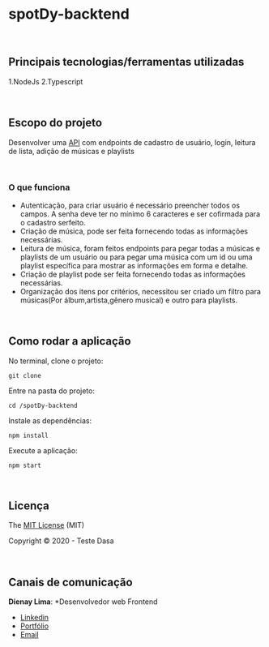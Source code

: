 # spotDy-backtend

<br>

## Principais tecnologias/ferramentas utilizadas

1.NodeJs
2.Typescript

<br>

## Escopo do projeto

Desenvolver uma [API](https://spotdy.herokuapp.com) com endpoints de cadastro de usuário, login, leitura de lista, adição de músicas e playlists

<br>

### O que funciona
- Autenticação, para criar usuário é necessário preencher todos os campos. A senha deve ter no mínimo 6 caracteres e ser cofirmada para o cadastro serfeito.
- Criação de música, pode ser feita fornecendo todas as informações necessárias.
- Leitura de música, foram feitos endpoints para pegar todas a músicas e playlists de um usuário ou para pegar uma música com um id ou uma playlist específica para mostrar as informações em forma e detalhe.
- Criação de playlist pode ser feita fornecendo todas as informações necessárias.
- Organização dos itens por critérios, necessitou ser criado um filtro para músicas(Por álbum,artista,gênero musical) e outro para playlists.

<br>

## Como rodar a aplicação

No terminal, clone o projeto:
```
git clone 
```

Entre na pasta do projeto:
```
cd /spotDy-backtend
```

Instale as dependências:
```
npm install
```

Execute a aplicação:
```
npm start 
```

<br>

## Licença

The [MIT License]() (MIT)

Copyright :copyright: 2020 - Teste Dasa

<br>

## Canais de comunicação

**Dienay Lima**: *Desenvolvedor web Frontend
- [Linkedin](https://www.linkedin.com/in/dienaylima/)
- [Portfólio](https://dienay.github.io/portfolio/)
- [Email](dienaylima@gmail.com)

<br>
